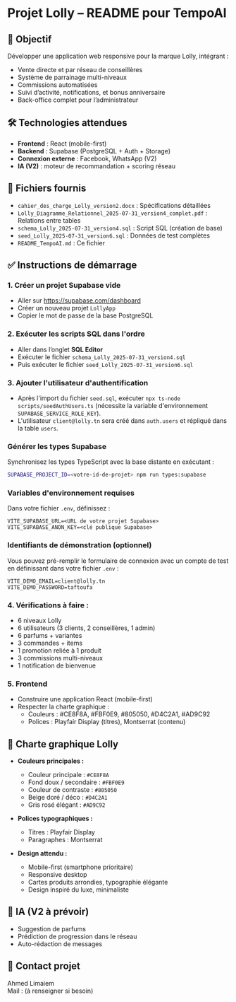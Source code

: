# Projet Lolly – README pour TempoAI

## 🎯 Objectif
Développer une application web responsive pour la marque Lolly, intégrant :
- Vente directe et par réseau de conseillères
- Système de parrainage multi-niveaux
- Commissions automatisées
- Suivi d’activité, notifications, et bonus anniversaire
- Back-office complet pour l’administrateur

## 🛠️ Technologies attendues
- **Frontend** : React (mobile-first)
- **Backend** : Supabase (PostgreSQL + Auth + Storage)
- **Connexion externe** : Facebook, WhatsApp (V2)
- **IA (V2)** : moteur de recommandation + scoring réseau

## 📁 Fichiers fournis
- `cahier_des_charge_Lolly_version2.docx` : Spécifications détaillées
- `Lolly_Diagramme_Relationnel_2025-07-31_version4_complet.pdf` : Relations entre tables
- `schema_Lolly_2025-07-31_version4.sql` : Script SQL (création de base)
- `seed_Lolly_2025-07-31_version6.sql` : Données de test complètes
- `README_TempoAI.md` : Ce fichier

## ✅ Instructions de démarrage

### 1. Créer un projet Supabase vide
- Aller sur https://supabase.com/dashboard
- Créer un nouveau projet `LollyApp`
- Copier le mot de passe de la base PostgreSQL

### 2. Exécuter les scripts SQL dans l'ordre
- Aller dans l’onglet **SQL Editor**
- Exécuter le fichier `schema_Lolly_2025-07-31_version4.sql`
- Puis exécuter le fichier `seed_Lolly_2025-07-31_version6.sql`

### 3. Ajouter l'utilisateur d'authentification
- Après l'import du fichier `seed.sql`, exécuter `npx ts-node scripts/seedAuthUsers.ts`
  (nécessite la variable d'environnement `SUPABASE_SERVICE_ROLE_KEY`).
- L'utilisateur `client@lolly.tn` sera créé dans `auth.users` et répliqué dans la table `users`.

### Générer les types Supabase
Synchronisez les types TypeScript avec la base distante en exécutant :

```bash
SUPABASE_PROJECT_ID=<votre-id-de-projet> npm run types:supabase
```

### Variables d'environnement requises
Dans votre fichier `.env`, définissez :

```
VITE_SUPABASE_URL=<URL de votre projet Supabase>
VITE_SUPABASE_ANON_KEY=<clé publique Supabase>
```

### Identifiants de démonstration (optionnel)
Vous pouvez pré-remplir le formulaire de connexion avec un compte de test en définissant dans votre fichier `.env` :

```
VITE_DEMO_EMAIL=client@lolly.tn
VITE_DEMO_PASSWORD=taftoufa
```

### 4. Vérifications à faire :
- 6 niveaux Lolly
- 6 utilisateurs (3 clients, 2 conseillères, 1 admin)
- 6 parfums + variantes
- 3 commandes + items
- 1 promotion reliée à 1 produit
- 3 commissions multi-niveaux
- 1 notification de bienvenue

### 5. Frontend
- Construire une application React (mobile-first)
- Respecter la charte graphique :
  - Couleurs : #CE8F8A, #FBF0E9, #805050, #D4C2A1, #AD9C92
  - Polices : Playfair Display (titres), Montserrat (contenu)


## 🎨 Charte graphique Lolly

- **Couleurs principales :**
  - Couleur principale : `#CE8F8A`
  - Fond doux / secondaire : `#FBF0E9`
  - Couleur de contraste : `#805050`
  - Beige doré / déco : `#D4C2A1`
  - Gris rosé élégant : `#AD9C92`

- **Polices typographiques :**
  - Titres : Playfair Display
  - Paragraphes : Montserrat

- **Design attendu :**
  - Mobile-first (smartphone prioritaire)
  - Responsive desktop
  - Cartes produits arrondies, typographie élégante
  - Design inspiré du luxe, minimaliste


## 🧠 IA (V2 à prévoir)
- Suggestion de parfums
- Prédiction de progression dans le réseau
- Auto-rédaction de messages

## 📌 Contact projet
Ahmed Limaiem  
Mail : (à renseigner si besoin)
